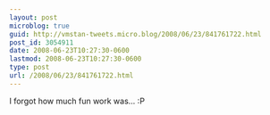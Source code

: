 ```yaml
---
layout: post
microblog: true
guid: http://vmstan-tweets.micro.blog/2008/06/23/841761722.html
post_id: 3054911
date: 2008-06-23T10:27:30-0600
lastmod: 2008-06-23T10:27:30-0600
type: post
url: /2008/06/23/841761722.html
---
```

I forgot how much fun work was... :P
